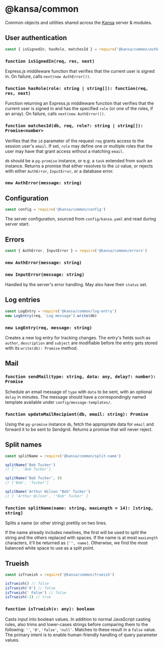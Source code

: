 # @kansa/common

Common objects and utilities shared across the
[Kansa](https://github.com/maailma/kansa) server & modules.

## User authentication

```js
const { isSignedIn, hasRole, matchesId } = require('@kansa/common/auth-user')
```

### `function isSignedIn(req, res, next)`

Express.js middleware function that verifies that the current user is signed in.
On failure, calls `next(new AuthError())`.

### `function hasRole(role: string | string[]): function(req, res, next)`

Function returning an Express.js middleware function that verifies that the
current user is signed in and has the specified `role` (or one of the roles, if
an array). On failure, calls `next(new AuthError())`.

### `function matchesId(db, req, role?: string | string[]): Promise<number>`

Verifies that the `id` parameter of the request `req` grants access to the
session user's `email`. If set, `role` may define one or multiple roles that the
user may have that grant access without a matching `email`.

`db` should be a `pg-promise` instance, or e.g. a `task` extended from such an
instance. Returns a promise that either resolves to the `id` value, or rejects
with either `AuthError`, `InputError`, or a database error.

### `new AuthError(message: string)`

## Configuration

```js
const config = require('@kansa/common/config')
```

The server configuration, sourced from `config/kansa.yaml` and read during
server start.

## Errors

```js
const { AuthError, InputError } = require('@kansa/common/errors')
```

### `new AuthError(message: string)`

### `new InputError(message: string)`

Handled by the server's error handling. May also have their `status` set.

## Log entries

```js
const LogEntry = require('@kansa/common/log-entry')
new LogEntry(req, 'Log message').write(db)
```

### `new LogEntry(req, message: string)`

Creates a new log entry for tracking changes. The entry's fields such as
`author`, `description` and `subject` are modifiable before the entry gets
stored with its `write(db): Promise` method.

## Mail

### `function sendMail(type: string, data: any, delay?: number): Promise`

Schedule an email message of `type` with `data` to be sent, with an optional
`delay` in minutes. The message should have a correspondingly named template
available under `config/message-templates/`.

### `function updateMailRecipient(db, email: string): Promise`

Using the `pg-promise` instance `db`, fetch the appropriate data for `email`
and forward it to be sent to Sendgrid. Returns a promise that will never reject.

## Split names

```js
const splitName = require('@kansa/common/split-name')

splitName('Bob Tucker')
// ['', 'Bob Tucker']

splitName('Bob Tucker', 8)
// ['Bob', 'Tucker']

splitName('Arthur Wilson "Bob" Tucker')
// [ 'Arthur Wilson', '"Bob" Tucker' ]
```

### `function splitName(name: string, maxLength = 14): [string, string]`

Splits a name (or other string) prettily on two lines.

If the name already includes newlines, the first will be used to split the
string and the others replaced with spaces. If the name is at most
`maxLength` characters, it'll be returned as `['', name]`. Otherwise, we
find the most balanced white space to use as a split point.

## Trueish

```js
const isTrueish = require('@kansa/common/trueish')

isTrueish() // false
isTrueish('0') // false
isTrueish(' False') // false
isTrueish(-1) // true
```

### `function isTrueish(v: any): boolean`

Casts input into boolean values. In addition to normal JavaScript casting
rules, also trims and lower-cases strings before comparing them to the
following: `''`, `'0'`, `'false'`, `'null'`. Matches to these result in a
`false` value. The primary intent is to enable human-friendly handling of query
parameter values.
